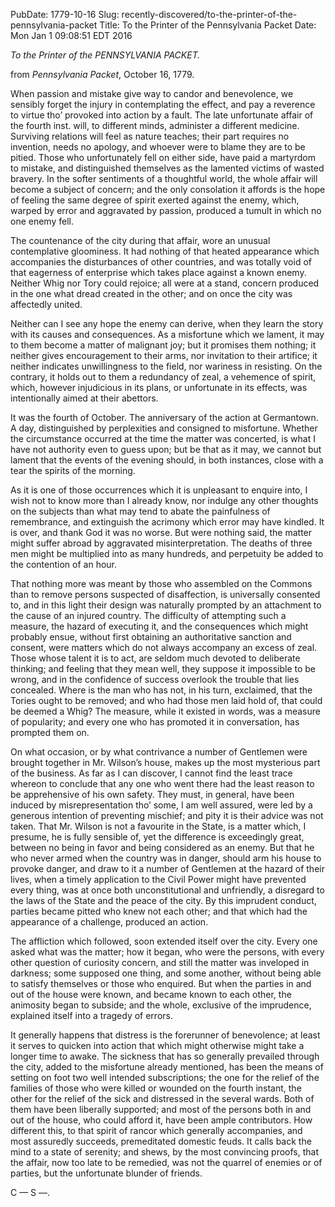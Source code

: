 PubDate: 1779-10-16
Slug: recently-discovered/to-the-printer-of-the-pennsylvania-packet
Title: To the Printer of the Pennsylvania Packet
Date: Mon Jan  1 09:08:51 EDT 2016

*To the Printer of the PENNSYLVANIA PACKET.*

from *Pennsylvania Packet*, October 16, 1779.

When passion and mistake give way to candor and benevolence, we sensibly forget the injury in contemplating the effect, and pay a reverence to virtue tho’ provoked into action by a fault. The late unfortunate affair of the fourth inst. will, to different minds, administer a different medicine. Surviving relations will feel as nature teaches; their part requires no invention, needs no apology, and whoever were to blame they are to be pitied. Those who unfortunately fell on either side, have paid a martyrdom to mistake, and distinguished themselves as the lamented victims of wasted bravery. In the softer sentiments of a thoughtful world, the whole affair will become a subject of concern; and the only consolation it affords is the hope of feeling the same degree of spirit exerted against the enemy, which, warped by error and aggravated by passion, produced a tumult in which no one enemy fell.

The countenance of the city during that affair, wore an unusual contemplative gloominess. It had nothing of that heated appearance which accompanies the disturbances of other countries, and was totally void of that eagerness of enterprise which takes place against a known enemy. Neither Whig nor Tory could rejoice; all were at a stand, concern produced in the one what dread created in the other; and on once the city was affectedly united.

Neither can I see any hope the enemy can derive, when they learn the story with its causes and consequences. As a misfortune which we lament, it may to them become a matter of malignant joy; but it promises them nothing; it neither gives encouragement to their arms, nor invitation to their artifice; it neither indicates unwillingness to the field, nor wariness in resisting. On the contrary, it holds out to them a redundancy of zeal, a vehemence of spirit, which, however injudicious in its plans, or unfortunate in its effects, was intentionally aimed at their abettors.

It was the fourth of October. The anniversary of the action at Germantown. A day, distinguished by perplexities and consigned to misfortune. Whether the circumstance occurred at the time the matter was concerted, is what I have not authority even to guess upon; but be that as it may, we cannot but lament that the events of the evening should, in both instances, close with a tear the spirits of the morning.

As it is one of those occurrences which it is unpleasant to enquire into, I wish not to know more than I already know, nor indulge any other thoughts on the subjects than what may tend to abate the painfulness of remembrance, and extinguish the acrimony which error may have kindled. It is over, and thank God it was no worse. But were nothing said, the matter might suffer abroad by aggravated misinterpretation. The deaths of three men might be multiplied into as many hundreds, and perpetuity be added to the contention of an hour.

That nothing more was meant by those who assembled on the Commons than to remove persons suspected of disaffection, is universally consented to, and in this light their design was naturally prompted by an attachment to the cause of an injured country. The difficulty of attempting such a measure, the hazard of executing it, and the consequences which might probably ensue, without first obtaining an authoritative sanction and consent, were matters which do not always accompany an excess of zeal. Those whose talent it is to act, are seldom much devoted to deliberate thinking; and feeling that they mean well, they suppose it impossible to be wrong, and in the confidence of success overlook the trouble that lies concealed. Where is the man who has not, in his turn, exclaimed, that the Tories ought to be removed; and who had those men laid hold of, that could be deemed a Whig? The measure, while it existed in words, was a measure of popularity; and every one who has promoted it in conversation, has prompted them on.

On what occasion, or by what contrivance a number of Gentlemen were brought together in Mr. Wilson’s house, makes up the most mysterious part of the business. As far as I can discover, I cannot find the least trace whereon to conclude that any one who went there had the least reason to be apprehensive of his own safety. They must, in general, have been induced by misrepresentation tho’ some, I am well assured, were led by a generous intention of preventing mischief; and pity it is their advice was not taken. That Mr. Wilson is not a favourite in the State, is a matter which, I presume, he is fully sensible of, yet the difference is exceedingly great, between no being in favor and being considered as an enemy. But that he who never armed when the country was in danger, should arm his house to provoke danger, and draw to it a number of Gentlemen at the hazard of their lives, when a timely application to the Civil Power might have prevented every thing, was at once both unconstitutional and unfriendly, a disregard to the laws of the State and the peace of the city. By this imprudent conduct, parties became pitted who knew not each other; and that which had the appearance of a challenge, produced an action.

The affliction which followed, soon extended itself over the city. Every one asked what was the matter; how it began, who were the persons, with every other question of curiosity concern, and still the matter was inveloped in darkness; some supposed one thing, and some another, without being able to satisfy themselves or those who enquired. But when the parties in and out of the house were known, and became known to each other, the animosity began to subside; and the whole, exclusive of the imprudence, explained itself into a tragedy of errors.

It generally happens that distress is the forerunner of benevolence; at least it serves to quicken into action that which might otherwise might take a longer time to awake. The sickness that has so generally prevailed through the city, added to the misfortune already mentioned, has been the means of setting on foot two well intended subscriptions; the one for the relief of the families of those who were killed or wounded on the fourth instant, the other for the relief of the sick and distressed in the several wards. Both of them have been liberally supported; and most of the persons both in and out of the house, who could afford it, have been ample contributors. How different this, to that spirit of rancor which generally accompanies, and most assuredly succeeds, premeditated domestic feuds. It calls back the mind to a state of serenity; and shews, by the most convincing proofs, that the affair, now too late to be remedied, was not the quarrel of enemies or of parties, but the unfortunate blunder of friends.

C &mdash; S &mdash;.
